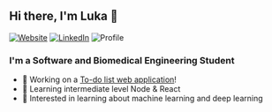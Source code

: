 ## Hi there, I'm Luka 👋


[![Website](https://img.shields.io/website?label=lukamircetic.ca&style=flat-square&url=https%3A%2F%2Flukamircetic.ca)](https://lukamircetic.ca)
[![LinkedIn](https://img.shields.io/badge/linkedin-lukamircetic-%230077B5.svg?&style=flat-square&logo=linkedin&logoColor=white)](https://linkedin.com/in/luka-mircetic)
![Profile](https://komarev.com/ghpvc/?username=lukamircetic&style=flat-square)

### I'm a Software and Biomedical Engineering Student

- 🔭 Working on a [To-do list web application][repository]!
- 🌱 Learning intermediate level Node & React
- 🧠 Interested in learning about machine learning and deep learning



[website]: https://lukamircetic.ca
[linkedin]: https://linkedin.com/in/luka-mircetic
[repository]: https://github.com/lukamircetic/TodoApp
